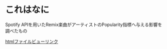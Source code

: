 # これはなに
Spotify APIを用いたRemix楽曲がアーティストのPopularity指標へ与える影響を調べたもの

[htmlファイルビューリンク](https://htmlpreview.github.io/?https://github.com/nijigen-plot/Remix_track_effect/blob/master/Remix%E6%A5%BD%E6%9B%B2%E3%82%92%E3%83%AA%E3%83%AA%E3%83%BC%E3%82%B9%E3%81%99%E3%82%8B%E3%81%93%E3%81%A8%E3%81%AB%E3%82%88%E3%82%8B%E6%A5%BD%E6%9B%B2%E4%BA%BA%E6%B0%97%E5%BA%A6%E3%81%B8%E3%81%AE%E5%BD%B1%E9%9F%BF.html)
